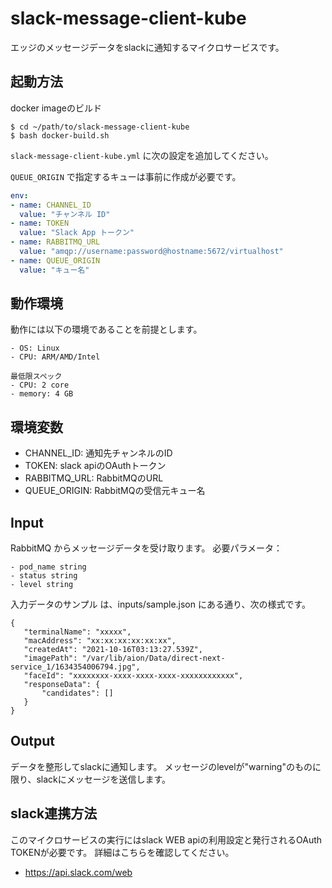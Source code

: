 # slack-message-client-kube
エッジのメッセージデータをslackに通知するマイクロサービスです。


## 起動方法
docker imageのビルド
```
$ cd ~/path/to/slack-message-client-kube
$ bash docker-build.sh
```

`slack-message-client-kube.yml` に次の設定を追加してください。

`QUEUE_ORIGIN` で指定するキューは事前に作成が必要です。

```yaml
env:
- name: CHANNEL_ID
  value: "チャンネル ID"
- name: TOKEN
  value: "Slack App トークン"
- name: RABBITMQ_URL
  value: "amqp://username:password@hostname:5672/virtualhost"
- name: QUEUE_ORIGIN
  value: "キュー名"
```
  
## 動作環境
動作には以下の環境であることを前提とします。

```
- OS: Linux
- CPU: ARM/AMD/Intel

最低限スペック  
- CPU: 2 core  
- memory: 4 GB
```

## 環境変数
- CHANNEL_ID: 通知先チャンネルのID
- TOKEN: slack apiのOAuthトークン
- RABBITMQ_URL: RabbitMQのURL
- QUEUE_ORIGIN: RabbitMQの受信元キュー名

## Input  
RabbitMQ からメッセージデータを受け取ります。
必要パラメータ：
```
- pod_name string
- status string
- level string
```
  
入力データのサンプル は、inputs/sample.json にある通り、次の様式です。
```
{
   "terminalName": "xxxxx",
   "macAddress": "xx:xx:xx:xx:xx:xx",
   "createdAt": "2021-10-16T03:13:27.539Z",
   "imagePath": "/var/lib/aion/Data/direct-next-service_1/1634354006794.jpg",
   "faceId": "xxxxxxxx-xxxx-xxxx-xxxx-xxxxxxxxxxxx",
   "responseData": {
       "candidates": []
   }
}
```
  
## Output  
データを整形してslackに通知します。
メッセージのlevelが"warning"のものに限り、slackにメッセージを送信します。

## slack連携方法
このマイクロサービスの実行にはslack WEB apiの利用設定と発行されるOAuth TOKENが必要です。
詳細はこちらを確認してください。
- https://api.slack.com/web